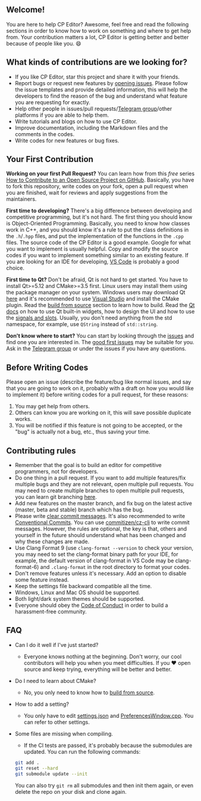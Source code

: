 ## Welcome!

You are here to help CP Editor? Awesome, feel free and read the following sections in order to know how to work on something and where to get help from. Your contribution matters a lot, CP Editor is getting better and better because of people like you. :smile:

## What kinds of contributions are we looking for?

- If you like CP Editor, star this project and share it with your friends.
- Report bugs or request new features by [opening issues](https://github.com/cpeditor/cpeditor/issues/new/choose). Please follow the issue templates and provide detailed information, this will help the developers to find the reason of the bug and understand what feature you are requesting for exactly.
- Help other people in issues/pull requests/[Telegram group](https://t.me/cpeditor)/other platforms if you are able to help them.
- Write tutorials and blogs on how to use CP Editor.
- Improve documentation, including the Markdown files and the comments in the codes.
- Write codes for new features or bug fixes.

## Your First Contribution

**Working on your first Pull Request?** You can learn how from this *free* series [How to Contribute to an Open Source Project on GitHub](https://egghead.io/series/how-to-contribute-to-an-open-source-project-on-github). Basically, you have to fork this repository, write codes on your fork, open a pull request when you are finished, wait for reviews and apply suggestions from the maintainers.

**First time to developing?** There's a big difference between developing and competitive programming, but it's not hard. The first thing you should know is Object-Oriented Programming. Basically, you need to know how classes work in C++, and you should know it's a rule to put the class definitions in the `.h`/`.hpp` files, and put the implementation of the functions in the `.cpp` files. The source code of the CP Editor is a good example. Google for what you want to implement is usually helpful. Copy and modify the source codes if you want to implement something similar to an existing feature. If you are looking for an IDE for developing, [VS Code](https://code.visualstudio.com/) is probably a good choice.

**First time to Qt?** Don't be afraid, Qt is not hard to get started. You have to install Qt>=5.12 and CMake>=3.5 first. Linux users may install them using the package manager on your system. Windows users may download Qt [here](https://www.qt.io/offline-installers) and it's recommended to use [Visual Studio](https://visualstudio.microsoft.com/) and install the CMake plugin. Read the [build from source](doc/INSTALL.md#Build-from-source) section to learn how to build. Read the [Qt docs](https://doc.qt.io/) on how to use Qt built-in widgets, how to design the UI and how to use the [signals and slots](https://doc.qt.io/qt-5/signalsandslots.html). Usually, you don't need anything from the std namespace, for example, use `QString` instead of `std::string`.

**Don't know where to start?** You can start by looking through the [issues](https://github.com/cpeditor/cpeditor/issues) and find one you are interested in. The [good first issues](https://github.com/cpeditor/cpeditor/issues?q=is%3Aissue+is%3Aopen+label%3A%22good+first+issue%22) may be suitable for you. Ask in the [Telegram group](https://t.me/cpeditor) or under the issues if you have any questions.

## Before Writing Codes

Please open an issue (describe the feature/bug like normal issues, and say that you are going to work on it, probably with a draft on how you would like to implement it) before writing codes for a pull request, for these reasons:

1. You may get help from others.
2. Others can know you are working on it, this will save possible duplicate works.
3. You will be notified if this feature is not going to be accepted, or the "bug" is actually not a bug, etc., thus saving your time.

## Contributing rules

- Remember that the goal is to build an editor for competitive programmers, not for developers.
- Do one thing in a pull request. If you want to add multiple features/fix multiple bugs and they are not relevant, open multiple pull requests. You may need to create multiple branches to open multiple pull requests, you can learn git branching [here](https://learngitbranching.js.org/).
- Add new features on the master branch, and fix bug on the latest active (master, beta and stable) branch which has the bug.
- Please write [clear commit messages](https://chris.beams.io/posts/git-commit/). It's also recommended to write [Conventional Commits](https://www.conventionalcommits.org/). You can use [commitizen/cz-cli](https://github.com/commitizen/cz-cli) to write commit messages. However, the rules are optional, the key is that, others and yourself in the future should understand what has been changed and why these changes are made.
- Use Clang Format 9 (use `clang-format --version` to check your version, you may need to set the clang-format binary path for your IDE, for example, the default version of clang-format in VS Code may be clang-format-6) and `.clang-format` in the root directory to format your codes.
- Don't remove features unless it's necessary. Add an option to disable some feature instead.
- Keep the settings file backward compatible all the time.
- Windows, Linux and Mac OS should be supported.
- Both light/dark system themes should be supported.
- Everyone should obey the [Code of Conduct](CODE_OF_CONDUCT.md) in order to build a harassment-free community.

## FAQ

- Can I do it well if I've just started?
  - Everyone knows nothing at the beginning. Don't worry, our cool contributors will help you when you meet difficulties. If you :heart: open source and keep trying, everything will be better and better.
- Do I need to learn about CMake?
  - No, you only need to know how to [build from source](doc/INSTALL.md#Build-from-source).
- How to add a setting?
  - You only have to edit [settings.json](src/Settings/settings.json) and [PreferencesWindow.cpp](src/Settings/PreferencesWindow.cpp). You can refer to other settings.
- Some files are missing when compiling.
  -  If the CI tests are passed, it's probably because the submodules are updated. You can run the following commands:
  
    ```sh
    git add .
    git reset --hard
    git submodule update --init
    ```

    You can also try `git rm` all submodules and then init them again, or even delete the repo on your disk and clone again.
